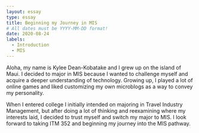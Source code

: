 ```yaml
---
layout: essay
type: essay
title: Beginning my Journey in MIS
# All dates must be YYYY-MM-DD format!
date: 2020-08-24
labels:
  - Introduction
  - MIS
---
```


Aloha, my name is Kylee Dean-Kobatake and I grew up on the island of Maui. I decided to major in MIS because I wanted to challenge myself and acquire a deeper understanding of technology. Growing up, I played a lot of online games and liked customizing my own microblogs as a way to convey my personality. 

When I entered college I initially intended on majoring in Travel Industry Management, but after doing a lot of thinking and reexamining where my interests laid, I decided to trust myself and switch my major to MIS. I look forward to taking ITM 352 and beginning my journey into the MIS pathway.  
